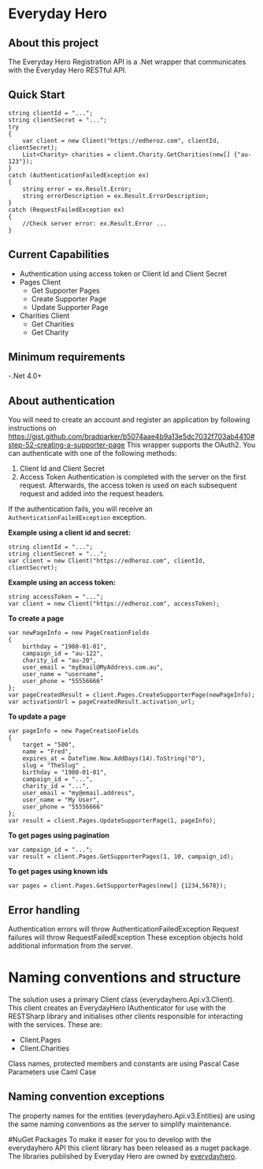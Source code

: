﻿# Everyday Hero

## About this project
The Everyday Hero Registration API is a .Net wrapper that communicates with the Everyday Hero RESTful API.

## Quick Start
```
string clientId = "...";
string clientSecret = "...";
try
{
    var client = new Client("https://edheroz.com", clientId, clientSecret);
    List<Charity> charities = client.Charity.GetCharities(new[] {"au-123"});
}
catch (AuthenticationFailedException ex)
{
    string error = ex.Result.Error;
    string errorDescription = ex.Result.ErrorDescription;
}
catch (RequestFailedException ex)
{
    //Check server error: ex.Result.Error ...
}
```

## Current Capabilities
- Authentication using access token or Client Id and Client Secret
- Pages Client
	- Get Supporter Pages
	- Create Supporter Page
	- Update Supporter Page
- Charities Client
    - Get Charities
    - Get Charity

## Minimum requirements
-.Net 4.0+

## About authentication
You will need to create an account and register an application by following instructions on https://gist.github.com/bradparker/b5074aae4b9a13e5dc7032f703ab4410#step-52-creating-a-supporter-page
This wrapper supports the OAuth2.  You can authenticate with one of the following methods:
1. Client Id and Client Secret
2. Access Token
Authentication is completed with the server on the first request.  Afterwards, the access token is used on each subsequent request and added into the request headers.

If the authentication fails, you will receive an `AuthenticationFailedException` exception.

**Example using a client id and secret:**
```
string clientId = "...";
string clientSecret = "...";
var client = new Client("https://edheroz.com", clientId, clientSecret);
```
**Example using an access token:**
```
string accessToken = "...";
var client = new Client("https://edheroz.com", accessToken);
```

**To create a page**
```
var newPageInfo = new PageCreationFields
{
    birthday = "1980-01-01",
    campaign_id = "au-122",
    charity_id = "au-20",
    user_email = "myEmail@MyAddress.com.au",
    user_name = "username",
    user_phone = "55556666"
};
var pageCreatedResult = client.Pages.CreateSupporterPage(newPageInfo);
var activationUrl = pageCreatedResult.activation_url;
```

**To update a page**
```
var pageInfo = new PageCreationFields
{
    target = "500",
    name = "Fred",
    expires_at = DateTime.Now.AddDays(14).ToString("O"),
    slug = "TheSlug" ,
    birthday = "1980-01-01",
    campaign_id = "...",
    charity_id = "...",
    user_email = "my@email.address",
    user_name = "My User",
    user_phone = "55556666"
};
var result = client.Pages.UpdateSupporterPage(1, pageInfo);
```

**To get pages using pagination**
```
var campaign_id = "...";
var result = client.Pages.GetSupporterPages(1, 10, campaign_id);
```

**To get pages using known ids**
```
var pages = client.Pages.GetSupporterPages(new[] {1234,5678});
```

## Error handling
Authentication errors will throw AuthenticationFailedException
Request failures will throw RequestFailedException
These exception objects hold additional information from the server.

# Naming conventions and structure
The solution uses a primary Client class (everydayhero.Api.v3.Client).  
This client creates an EverydayHero IAuthenticator for use with the RESTSharp library and initialises other clients responsible for interacting with the services.
These are:
- Client.Pages
- Client.Charities

Class names, protected members and constants are using Pascal Case
Parameters use Caml Case

## Naming convention exceptions
The property names for the entities (everydayhero.Api.v3.Entities) are using the same naming conventions as the server to simplify
maintenance.

#NuGet Packages
To make it easer for you to develop with the everydayhero API this client library has been released as a nuget package. The libraries published by Everyday Hero are owned by [everydayhero](https://www.nuget.org/profiles/everydayhero).
